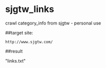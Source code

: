 # sjgtw_links
crawl category_info from sjgtw - personal use

##target site:

```http://www.sjgtw.com/```

##result

"links.txt"